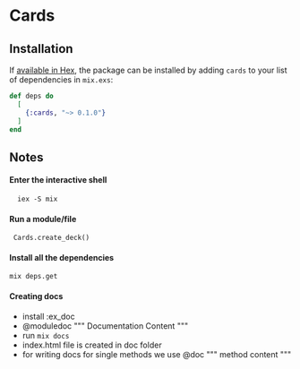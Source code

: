 # Cards

## Installation

If [available in Hex](https://hex.pm/docs/publish), the package can be installed
by adding `cards` to your list of dependencies in `mix.exs`:

```elixir
def deps do
  [
    {:cards, "~> 0.1.0"}
  ]
end
```

## Notes

#### Enter the interactive shell

```
  iex -S mix
```

#### Run a module/file

```
 Cards.create_deck()
```

#### Install all the dependencies

```
mix deps.get
```

#### Creating docs

- install :ex_doc
- @moduledoc """
  Documentation Content
  """
- run `mix docs`
- index.html file is created in doc folder
- for writing docs for single methods we use @doc """ method content """ 


